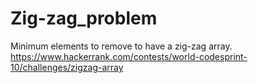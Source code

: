 # Zig-zag_problem
Minimum elements to remove to have a zig-zag array. 
https://www.hackerrank.com/contests/world-codesprint-10/challenges/zigzag-array

